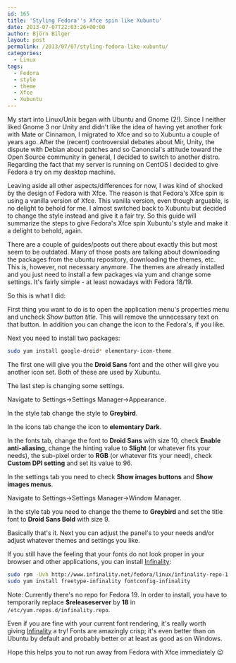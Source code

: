 ```yaml
---
id: 165
title: 'Styling Fedora''s Xfce spin like Xubuntu'
date: 2013-07-07T22:03:26+00:00
author: Björn Bilger
layout: post
permalink: /2013/07/07/styling-fedora-like-xubuntu/
categories:
  - Linux
tags:
  - Fedora
  - style
  - theme
  - Xfce
  - Xubuntu
---
```

My start into Linux/Unix began with Ubuntu and Gnome (2!). Since I neither liked Gnome 3 nor Unity and didn't like the idea of having yet another fork with Mate or Cinnamon, I migrated to Xfce and so to Xubuntu a couple of years ago. After the (recent) controversial debates about Mir, Unity, the dispute with Debian about patches and so Canoncial's attitude toward the Open Source community in general, I decided to switch to another distro. Regarding the fact that my server is running on CentOS I decided to give Fedora a try on my desktop machine.

Leaving aside all other aspects/differences for now, I was kind of shocked by the design of Fedora with Xfce. The reason is that Fedora's Xfce spin is using a vanilla version of Xfce. This vanilla version, even though arguable, is no delight to behold for me. I almost switched back to Xubuntu but decided to change the style instead and give it a fair try. So this guide will summarize the steps to give Fedora's Xfce spin Xubuntu's style and make it a delight to behold, again.

There are a couple of guides/posts out there about exactly this but most seem to be outdated. Many of those posts are talking about downloading the packages from the ubuntu repository, downloading the themes, etc. This is, however, not necessary anymore. The themes are already installed and you just need to install a few packages via yum and change some settings. It's fairly simple - at least nowadays with Fedora 18/19.

So this is what I did:

<!--more-->

First thing you want to do is to open the application menu's properties menu and uncheck _Show button title_. This will remove the unnecessary text on that button. In addition you can change the icon to the Fedora's, if you like.

Next you need to install two packages:

``` bash
sudo yum install google-droid* elementary-icon-theme
```

The first one will give you the **Droid Sans** font and the other will give you another icon set. Both of these are used by Xubuntu.

The last step is changing some settings.

Navigate to Settings->Settings Manager->Appearance.

In the style tab change the style to **Greybird**.

In the icons tab change the icon to **elementary Dark**.

In the fonts tab, change the font to **Droid Sans** with size 10, check **Enable anti-aliasing**, change the hinting value to **Slight** (or whatever fits your needs), the sub-pixel order to **RGB** (or whatever fits your need), check **Custom DPI setting** and set its value to 96.

In the settings tab you need to check **Show images buttons** and **Show images menus**.

Navigate to Settings->Settings Manager->Window Manager.

In the style tab you need to change the theme to **Greybird** and set the title font to **Droid Sans Bold** with size 9.

Basically that's it. Next you can adjust the panel's to your needs and/or adjust whatever themes and settings you like.

If you still have the feeling that your fonts do not look proper in your browser and other applications, you can install [Infinality](http://www.infinality.net/):

``` bash
sudo rpm -Uvh http://www.infinality.net/fedora/linux/infinality-repo-1.0-1.noarch.rpm
sudo yum install freetype-infinality fontconfig-infinality
```

Note: Currently there's no repo for Fedora 19. In order to install, you have to temporarily replace **$releaseserver** by **18** in `/etc/yum.repos.d/infinality.repo`.

Even if you are fine with your current font rendering, it's really worth giving [Infinality](http://www.infinality.net/) a try! Fonts are amazingly crisp; it's even better than on Ubuntu by default and probably better or at least as good as on Windows.

Hope this helps you to not run away from Fedora with Xfce immediately 😉
